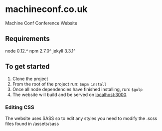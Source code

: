 machineconf.co.uk
==================

Machine Conf Conference Website

## Requirements
node 0.12.^
npm 2.7.0^
jekyll 3.3.1^

## To get started
1. Clone the project
2. From the root of the project run:
`$npm install`
3. Once all node dependencies have finished installing, run:
`$gulp`
4. The website will build and be served on [localhost:3000](http://localhost:3000).

### Editing CSS
The website uses SASS so to edit any styles you need to modify the .scss files found in /assets/sass 
